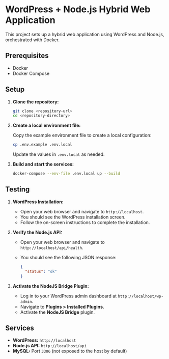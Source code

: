 # WordPress + Node.js Hybrid Web Application

This project sets up a hybrid web application using WordPress and Node.js, orchestrated with Docker.

## Prerequisites

- Docker
- Docker Compose

## Setup

1.  **Clone the repository:**

    ```bash
    git clone <repository-url>
    cd <repository-directory>
    ```

2.  **Create a local environment file:**

    Copy the example environment file to create a local configuration:

    ```bash
    cp .env.example .env.local
    ```

    Update the values in `.env.local` as needed.

3.  **Build and start the services:**

    ```bash
    docker-compose --env-file .env.local up --build
    ```

## Testing

1.  **WordPress Installation:**

    -   Open your web browser and navigate to `http://localhost`.
    -   You should see the WordPress installation screen.
    -   Follow the on-screen instructions to complete the installation.

2.  **Verify the Node.js API:**

    -   Open your web browser and navigate to `http://localhost/api/health`.
    -   You should see the following JSON response:

        ```json
        {
          "status": "ok"
        }
        ```

3.  **Activate the NodeJS Bridge Plugin:**

    -   Log in to your WordPress admin dashboard at `http://localhost/wp-admin`.
    -   Navigate to **Plugins > Installed Plugins**.
    -   Activate the **NodeJS Bridge** plugin.

## Services

-   **WordPress:** `http://localhost`
-   **Node.js API:** `http://localhost/api`
-   **MySQL:** Port `3306` (not exposed to the host by default)
